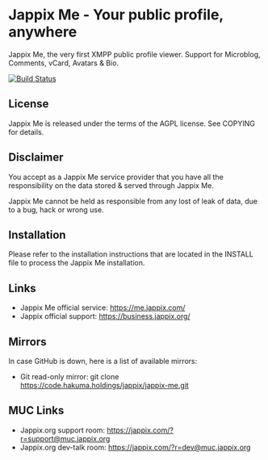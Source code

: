 Jappix Me - Your public profile, anywhere
=========================================

Jappix Me, the very first XMPP public profile viewer. Support for Microblog, Comments, vCard, Avatars & Bio.


[![Build Status](https://semaphoreci.com/api/v1/projects/5d331f0d-adc3-48cd-ad59-0359adca6fd6/376006/shields_badge.svg)](https://semaphoreci.com/valeriansaliou/jappix-me)


License
-------

Jappix Me is released under the terms of the AGPL license. See COPYING for details.


Disclaimer
----------

You accept as a Jappix Me service provider that you have all the responsibility on the data stored & served through Jappix Me.

Jappix Me cannot be held as responsible from any lost of leak of data, due to a bug, hack or wrong use.


Installation
------------

Please refer to the installation instructions that are located in the INSTALL file to process the Jappix Me installation.


Links
-----

* Jappix Me official service: https://me.jappix.com/
* Jappix official support: https://business.jappix.org/


Mirrors
-------

In case GitHub is down, here is a list of available mirrors:

* Git read-only mirror: git clone https://code.hakuma.holdings/jappix/jappix-me.git


MUC Links
---------

* Jappix.org support room: https://jappix.com/?r=support@muc.jappix.org
* Jappix.org dev-talk room: https://jappix.com/?r=dev@muc.jappix.org